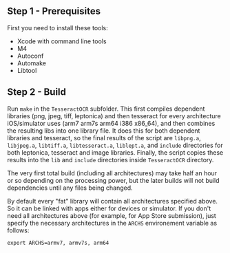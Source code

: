 ## Step 1 - Prerequisites

First you need to install these tools:

- Xcode with command line tools
- M4
- Autoconf
- Automake
- Libtool

## Step 2 - Build

Run `make` in the `TesseractOCR` subfolder. This first compiles dependent libraries (png, jpeg, tiff, leptonica) and then tesseract for every architecture iOS/simulator uses (arm7 arm7s arm64 i386 x86_64), and then combines the resulting libs into one library file. It does this for both dependent libraries and tesseract, so the final results of the script are `libpng.a`, `libjpeg.a`, `libtiff.a`, `libtesseract.a`, `liblept.a`, and `include` directories for both leptonica, tesseract and image libraries. Finally, the script copies these results into the `lib` and `include` directories inside `TesseractOCR` directory.

The very first total build (including all architectures) may take half an hour or so depending on the processing power, but the later builds will not build dependencies until any files being changed.

By default every "fat" library will contain all architectures specified above. So it can be linked with apps either for devices or simulator. If you don't need all architectures above (for example, for App Store submission), just specify the necessary architectures in the `ARCHS` environement variable as follows:

```
export ARCHS=armv7, armv7s, arm64
```
